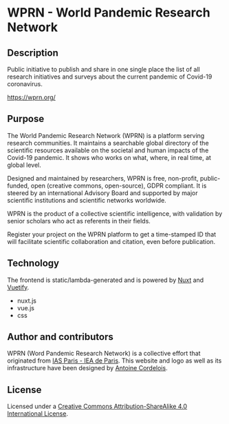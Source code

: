 
# WPRN - World Pandemic Research Network

## Description
Public initiative to publish and share in one single place the list of all research initiatives and surveys about the current pandemic of Covid-19 coronavirus.

https://wprn.org/

## Purpose
The World Pandemic Research Network (WPRN) is a platform serving research communities. It maintains a searchable global directory of the scientific resources available on the societal and human impacts of the Covid-19 pandemic. It shows who works on what, where, in real time, at global level.

Designed and maintained by researchers, WPRN is free, non-profit, public-funded, open (creative commons, open-source), GDPR compliant. It is steered by an international Advisory Board and supported by major scientific institutions and scientific networks worldwide.

WPRN is the product of a collective scientific intelligence, with validation by senior scholars who act as referents in their fields.

Register your project on the WPRN platform to get a time-stamped ID that will facilitate scientific collaboration and citation, even before publication.

## Technology
The frontend is static/lambda-generated and is powered by [Nuxt](https://nuxtjs.org/) and [Vuetify](http://vuetifyjs.com/).
- nuxt.js
- vue.js
- css

## Author and contributors
WPRN (Word Pandemic Research Network) is a collective effort that originated from [IAS Paris - IEA de Paris](https://www.paris-iea.fr/en/).
This website and logo as well as its infrastructure have been designed by [Antoine Cordelois](https://www.linkedin.com/in/antoine-cordelois/?locale=en_US).

## License
Licensed under a [Creative Commons Attribution-ShareAlike 4.0 International License](http://creativecommons.org/licenses/by-sa/4.0/).

